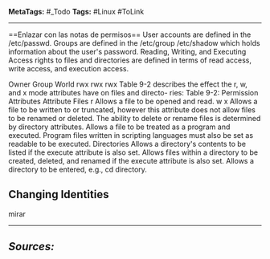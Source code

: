 **MetaTags:** #_Todo
**Tags:** #Linux #ToLink 
- - -
==Enlazar con las notas de permisos==
User accounts are defined in the /etc/passwd.
Groups are defined in the /etc/group
 /etc/shadow which holds information about the user's
password. 
Reading, Writing, and Executing
Access rights to files and directories are defined in terms of read access, write access, and
execution access. 

Owner
 Group
 World
rwx
 rwx
 rwx
Table 9-2 describes the effect the r, w, and x mode attributes have on files and directo-
ries:
Table 9-2: Permission Attributes
Attribute
 Files
r
 Allows a file to be opened and
read.
w
x
Allows a file to be written to or
truncated, however this attribute
does not allow files to be
renamed or deleted. The ability
to delete or rename files is
determined by directory
attributes.
Allows a file to be treated as a
program and executed. Program
files written in scripting
languages must also be set as
readable to be executed.
Directories
Allows a directory's contents to
be listed if the execute attribute
is also set.
Allows files within a directory
to be created, deleted, and
renamed if the execute attribute
is also set.
Allows a directory to be
entered, e.g., cd directory.

## Changing Identities
mirar
- - - 
## ***Sources:***